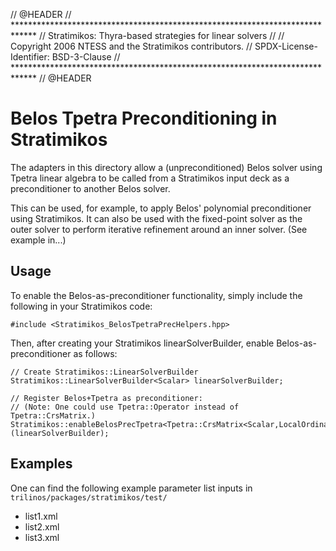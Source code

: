 // @HEADER
// *****************************************************************************
//         Stratimikos: Thyra-based strategies for linear solvers
//
// Copyright 2006 NTESS and the Stratimikos contributors.
// SPDX-License-Identifier: BSD-3-Clause
// *****************************************************************************
// @HEADER

# Belos Tpetra Preconditioning in Stratimikos

The adapters in this directory allow a (unpreconditioned) Belos solver using Tpetra linear algebra to be called from a Stratimikos input deck as a preconditioner to another Belos solver.  

This can be used, for example, to apply Belos' polynomial preconditioner using Stratimikos.
It can also be used with the fixed-point solver as the outer solver to perform iterative refinement around an inner solver. 
(See example in...)



## Usage

To enable the Belos-as-preconditioner functionality, simply include the following in your Stratimikos code: 

```
#include <Stratimikos_BelosTpetraPrecHelpers.hpp>
```

Then, after creating your Stratimikos linearSolverBuilder, enable Belos-as-preconditioner as follows:

```
// Create Stratimikos::LinearSolverBuilder
Stratimikos::LinearSolverBuilder<Scalar> linearSolverBuilder;

// Register Belos+Tpetra as preconditioner:
// (Note: One could use Tpetra::Operator instead of Tpetra::CrsMatrix.)
Stratimikos::enableBelosPrecTpetra<Tpetra::CrsMatrix<Scalar,LocalOrdinal,GlobalOrdinal,Node>>(linearSolverBuilder);
```

## Examples

One can find the following example parameter list inputs in `trilinos/packages/stratimikos/test/`

+ list1.xml
+ list2.xml
+ list3.xml
